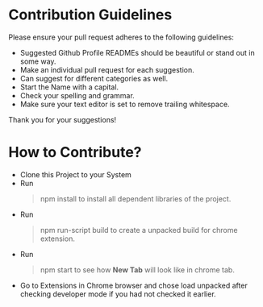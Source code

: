 # Contribution Guidelines

Please ensure your pull request adheres to the following guidelines:

- Suggested Github Profile READMEs should be beautiful or stand out in some way.
- Make an individual pull request for each suggestion.
- Can suggest for different categories as well.
- Start the Name with a capital.
- Check your spelling and grammar.
- Make sure your text editor is set to remove trailing whitespace.

Thank you for your suggestions!

# How to Contribute?

- Clone this Project to your System
- Run
  > npm install
  > to install all dependent libraries of the project.
- Run
  > npm run-script build
  > to create a unpacked build for chrome extension.
- Run
  > npm start
  > to see how **New Tab** will look like in chrome tab.
- Go to Extensions in Chrome browser and chose load unpacked after checking developer mode if you had not checked it earlier.
